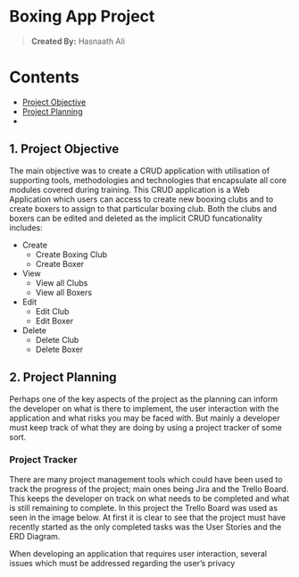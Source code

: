 # Boxing App Project
> **Created By:** Hasnaath Ali

# Contents
* [ Project Objective ](#obj)
* [ Project Planning ](#plans)
* 


<a name="obj"></a>
## 1. Project Objective
The main objective was to create a CRUD application with utilisation of supporting tools,
methodologies and technologies that encapsulate all core modules covered during training.
This CRUD application is a Web Application which users can access to create new booxing 
clubs and to create boxers to assign to that particular boxing club. Both the clubs 
and boxers can be edited and deleted as the implicit CRUD funcationality includes:
* Create
  - Create Boxing Club
  - Create Boxer
* View
  - View all Clubs
  - View all Boxers
* Edit
  - Edit Club
  - Edit Boxer
* Delete
  - Delete Club
  - Delete Boxer


<a name="plans"></a>
## 2. Project Planning
Perhaps one of the key aspects of the project as the planning can inform the developer on 
what is there to implement, the user interaction with the application and what risks you may 
be faced with. But mainly a developer must keep track of what they are doing by using a 
project tracker of some sort.

### Project Tracker ###
There are many project management tools which could have been used to track the progress of 
the project; main ones being Jira and the Trello Board. This keeps the developer on track on
what needs to be completed and what is still remaining to complete. In this project the Trello
Board was used as seen in the image below.
At first it is clear to see that the project must have recently started as the only completed
tasks was the User Stories and the ERD Diagram.

When developing an application that requires user interaction, several issues which must be addressed regarding the user’s privacy
